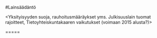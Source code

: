 #Lainsäädäntö

<Yksityisyyden suoja, rauhoitusmääräykset yms.  Julkisuuslain tuomat rajoitteet, 
Tietoyhteiskuntakaaren vaikutukset (voimaan 2015 alusta?)>

<Kopioidaan MMM:n dokumentista>


=====
